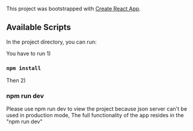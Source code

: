This project was bootstrapped with [Create React App](https://github.com/facebook/create-react-app).

## Available Scripts

In the project directory, you can run:

You have to run 1) 
### `npm install`

Then 2)
### npm run dev

Please use npm run dev to view the project because json server can't be used in production mode, The full functionality of the app resides in the "npm run dev"

